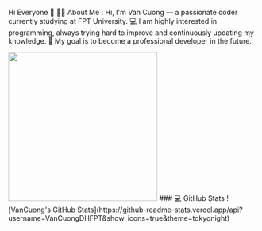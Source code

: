 Hi Everyone 👋
👨‍💻 About Me :
Hi, I'm Van Cuong — a passionate coder currently studying at FPT University.
💻 I am highly interested in programming, always trying hard to improve and continuously updating my knowledge.
🚀 My goal is to become a professional developer in the future.


<img src="https://cdn.dribbble.com/users/2131993/screenshots/4948736/thoughtworks-gif_dribbble.gif" width="300">
### 💻 GitHub Stats
![VanCuong's GitHub Stats](https://github-readme-stats.vercel.app/api?username=VanCuongDHFPT&show_icons=true&theme=tokyonight)


